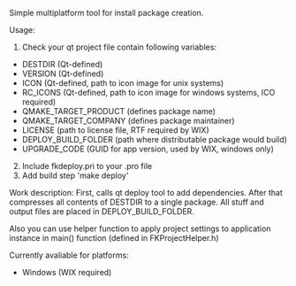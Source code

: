 Simple multiplatform tool for install package creation.

Usage:

1. Check your qt project file contain following variables:
  * DESTDIR (Qt-defined)
  * VERSION (Qt-defined)
  * ICON (Qt-defined, path to icon image for unix systems)
  * RC_ICONS (Qt-defined, path to icon image for windows systems, ICO required)
  * QMAKE_TARGET_PRODUCT (defines package name)
  * QMAKE_TARGET_COMPANY (defines package maintainer)
  * LICENSE (path to license file, RTF required by WIX)
  * DEPLOY_BUILD_FOLDER (path where distributable package would build)
  * UPGRADE_CODE (GUID for app version, used by WIX, windows only)
2. Include fkdeploy.pri to your .pro file
3. Add build step 'make deploy'

Work description:
First, calls qt deploy tool to add dependencies.
After that compresses all contents of DESTDIR to a single package.
All stuff and output files are placed in DEPLOY_BUILD_FOLDER.

Also you can use helper function to apply project settings to application instance in main() function (defined in FKProjectHelper.h)

Currently avaliable for platforms:
  - Windows (WIX required)
